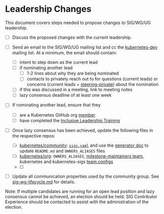 # Leadership Changes

This document covers steps needed to propose changes to SIG/WG/UG leadership.

- [ ] Discuss the proposed changes with the current leadership.

- [ ] Send an email to the SIG/WG/UG mailing list and cc the [kubernetes-dev]
mailing list. At a minimum, the email should contain:
  - [ ] intent to step down as the current lead
  - [ ] if nominating another lead
    - [ ] 1-2 lines about why they are being nominated
    - [ ] contacts to privately reach out to for questions (current leads)
          or concerns (current leads + [steering-private]) about the nomination
  - [ ] if this was discussed in a meeting, link to meeting notes
  - [ ] lazy consensus deadline of at least one week

- [ ] If nominating another lead, ensure that they
  - [ ] are a Kubernetes GitHub org [member]
  - [ ] have completed the [Inclusive Leadership Training]

- [ ] Once lazy consensus has been achieved, update the following
      files in the respective repos:
  - [ ] [kubernetes/community]: [`sigs.yaml`] and use the [generator doc]
        to update `README.md` and `OWNERS_ALIASES` files
  - [ ] [kubernetes/org]: `OWNERS_ALIASES`, [milestone-maintainers team],
        kubernetes and kubernetes-sigs [team configs]
  - [ ] [kubernetes/enhancements]: `OWNERS_ALIASES`

- [ ] Update all communication properties used by the community group.
      See [sig-wg-lifecycle.md] for details.

Note: If multiple candidates are running for an open lead position and
lazy consensus cannot be achieved, an election should be held.
SIG Contributor Experience should be contacted to assist with the
administration of the election.

[kubernetes-dev]: https://groups.google.com/g/kubernetes-dev
[steering-private]: steering-private@kubernetes.io
[member]: /community-membership.md#member
[`sigs.yaml`]: /sigs.yaml
[generator doc]: /generator
[kubernetes/community]: https://github.com/kubernetes/community
[kubernetes/org]: https://github.com/kubernetes/org
[kubernetes/enhancements]: https://github.com/kubernetes/enhancements
[milestone-maintainers team]: https://git.k8s.io/org/config/kubernetes/sig-release/teams.yaml
[team configs]: https://git.k8s.io/org/config
[Inclusive Leadership Training]: https://training.linuxfoundation.org/training/inclusive-speaker-orientation/
[sig-wg-lifecycle.md]: /sig-wg-lifecycle.md
